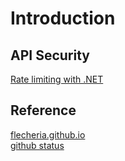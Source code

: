 # Introduction

## API Security

[Rate limiting with .NET](./net/net-api-rate-limiting.md)  

## Reference

[flecheria.github.io](https://flecheria.github.io/)  
[github status](https://www.githubstatus.com/)  
